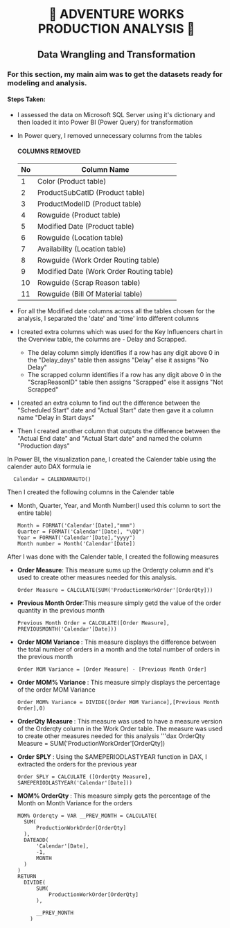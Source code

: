 # <p align="center" style="margin-top: 0px;"> 🔩 ADVENTURE WORKS PRODUCTION ANALYSIS 🔩
## <p align="center"> Data Wrangling and Transformation

### For this section, my main aim was to get the datasets ready for modeling and analysis. 

#### Steps Taken:
* I assessed the data on Microsoft SQL Server using it's dictionary and then loaded it into Power BI (Power Query) for transformation
  
* In Power query, I removed unnecessary columns from the tables

  #### COLUMNS REMOVED
  No |	Column Name |
  -- | -- |
  1 |	Color (Product table) |
  2 |	ProductSubCatID (Product table) |
  3 |	ProductModelID (Product table) |
  4 |	Rowguide (Product table) |
  5 |	Modified Date (Product table) |
  6 |	Rowguide (Location table) |
  7 |	Availability (Location table) |
  8 |	Rowguide (Work Order Routing table) |
  9 |	Modified Date (Work Order Routing table) |
  10 |	Rowguide (Scrap Reason table) |
  11 |	Rowguide (Bill Of Material table) |

* For all the Modified date columns across all the tables chosen for the analysis, I separated the 'date' and 'time' into different columns
 
* I created extra columns which was used for the Key Influencers chart in the Overview table, the columns are - Delay and Scrapped.
  * The delay column simply identifies if a row has any digit above 0 in the "Delay_days" table then assigns "Delay" else it assigns "No Delay"
  * The scrapped column identifies if a row has any digit above 0 in the "ScrapReasonID" table then assigns "Scrapped" else it assigns "Not Scrapped"

* I created an extra column to find out the difference between the "Scheduled Start" date and "Actual Start" date then gave it a column name "Delay in Start days"

* Then I created another column that outputs the difference between the "Actual End date" and "Actual Start date" and named the column "Production days"

In Power BI, the visualization pane, I created the Calender table using the calender auto DAX formula ie 

```dax
  Calendar = CALENDARAUTO()
```
Then I created the following columns in the Calender table 
- Month, Quarter, Year, and Month Number(I used this column to sort the entire table)
  ```dax
  Month = FORMAT('Calendar'[Date],"mmm")
  Quarter = FORMAT('Calendar'[Date], "\QQ")
  Year = FORMAT('Calendar'[Date],"yyyy")
  Month number = Month('Calendar'[Date])  

After I was done with the Calender table, I created the following measures
* <strong>Order Measure</strong>: This measure sums up the Orderqty column and it's used to create other measures needed for this analysis.
  ```dax
  Order Measure = CALCULATE(SUM('ProductionWorkOrder'[OrderQty]))

* <strong> Previous Month Order</strong>:This measure simply getd the value of the order quantity in the previous month
   ```dax
  Previous Month Order = CALCULATE([Order Measure], PREVIOUSMONTH('Calendar'[Date]))

* <strong> Order MOM Variance </strong>: This measure displays the difference between the total number of orders in a month and the total number of orders in the previous month
  ```dax
  Order MOM Variance = [Order Measure] - [Previous Month Order]

* <strong> Order MOM% Variance </strong>: This measure simply displays the percentage of the order MOM Variance
  ```dax
  Order MOM% Variance = DIVIDE([Order MOM Variance],[Previous Month Order],0)

* <strong> OrderQty Measure </strong>: This measure was used to have a measure version of the Orderqty column in the Work Order table. The measure was used to create other measures needed for this analysis
  '''dax
  OrderQty Measure = SUM('ProductionWorkOrder'[OrderQty])

* <strong> Order SPLY </strong>: Using the SAMEPERIODLASTYEAR function in DAX, I extracted the orders for the previous year
  ```dax
  Order SPLY = CALCULATE ([OrderQty Measure], SAMEPERIODLASTYEAR('Calendar'[Date]))

* <strong> MOM% OrderQty </strong>: This measure simply gets the percentage of the Month on Month Variance for the orders
  ```dax
  MOM% Orderqty = VAR __PREV_MONTH = CALCULATE(
    SUM(
        ProductionWorkOrder[OrderQty]
    ),
    DATEADD(
        'Calendar'[Date],
        -1,
        MONTH
    )
  )
  RETURN 
    DIVIDE(
        SUM(
            ProductionWorkOrder[OrderQty]
        ),
        
        __PREV_MONTH
      )
